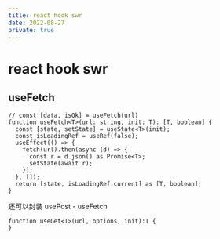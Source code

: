 ```yaml
---
title: react hook swr
date: 2022-08-27
private: true
---
```


# react hook swr

## useFetch

    // const [data, isOk] = useFetch(url)
    function useFetch<T>(url: string, init: T): [T, boolean] {
      const [state, setState] = useState<T>(init);
      const isLoadingRef = useRef(false);
      useEffect(() => {
        fetch(url).then(async (d) => {
          const r = d.json() as Promise<T>;
          setState(await r);
        });
      }, []);
      return [state, isLoadingRef.current] as [T, boolean];
    }

还可以封装 usePost - useFetch

    function useGet<T>(url, options, init):T {
    }
